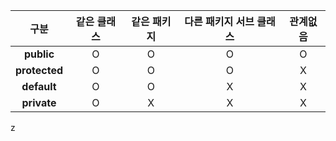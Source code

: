 |  **구분**  |  **같은 클래스**  |  **같은 패키지**  |  **다른 패키지 서브 클래스**  |  **관계없음**  |
|:------:|:---:|:---:|:---:|:---:|
|**public**|O|O|O|O|
|**protected**|O|O|O|X|
|**default**|O|O|X|X|
|**private**|O|X|X|X|


z

